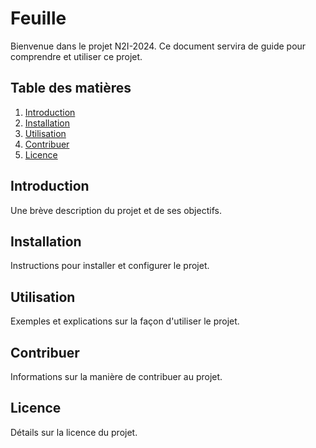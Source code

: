 # Feuille

Bienvenue dans le projet N2I-2024. Ce document servira de guide pour comprendre et utiliser ce projet.

## Table des matières
1. [Introduction](#introduction)
2. [Installation](#installation)
3. [Utilisation](#utilisation)
4. [Contribuer](#contribuer)
5. [Licence](#licence)

## Introduction
Une brève description du projet et de ses objectifs.

## Installation
Instructions pour installer et configurer le projet.

## Utilisation
Exemples et explications sur la façon d'utiliser le projet.

## Contribuer
Informations sur la manière de contribuer au projet.

## Licence
Détails sur la licence du projet.
